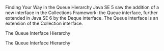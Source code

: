 
Finding Your Way in the Queue Hierarchy
Java SE 5 saw the addition of a new interface in the Collections Framework: the Queue interface, further extended in Java SE 6 by the Deque interface. The Queue interface is an extension of the Collection interface.

The Queue Interface Hierarchy

The Queue Interface Hierarchy
